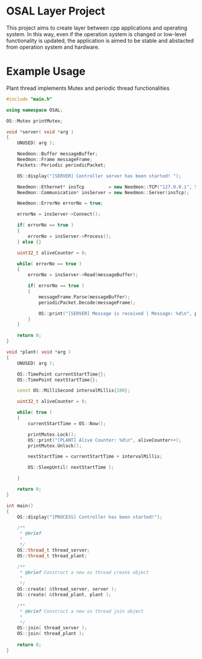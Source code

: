 # OSAL Layer Project
This project aims to create layer between cpp applications and operating system. In this way, even if the operation system is changed or low-level functionality is updated, the application is aimed to be stable and abstacted from operation system and hardware.

# Example Usage
Plant thread implements Mutex and periodic thread functionalities

```cpp
#include "main.h"

using namespace OSAL;

OS::Mutex printMutex;

void *server( void *arg )
{
    UNUSED( arg );

    Needmon::Buffer messageBuffer;
    Needmon::Frame messageFrame;
    Packets::Periodic periodicPacket;

    OS::display("[SERVER] Controller server has been started! ");

    Needmon::Ethernet* insTcp         = new Needmon::TCP("127.0.0.1", 5001);
    Needmon::Communication* insServer = new Needmon::Server(insTcp);

    Needmon::ErrorNo errorNo = true;

    errorNo = insServer->Connect();

    if( errorNo == true )
    {
        errorNo = insServer->Process();
    } else {}

    uint32_t aliveCounter = 0;

    while( errorNo == true )
    {
        errorNo = insServer->Read(messageBuffer);

        if( errorNo == true )
        {
            messageFrame.Parse(messageBuffer);
            periodicPacket.Decode(messageFrame);

            OS::print("[SERVER] Message is received | Message: %d\n", periodicPacket.Data.data1 );
        }
    }

    return 0;
}

void *plant( void *arg )
{
    UNUSED( arg );

    OS::TimePoint currentStartTime{};
    OS::TimePoint nextStartTime{};

    const OS::MilliSecond intervalMillis{100};

    uint32_t aliveCounter = 0;

    while( true )
    {
        currentStartTime = OS::Now();

        printMutex.Lock();
        OS::print("[PLANT] Alive Counter: %d\n", aliveCounter++);
        printMutex.Unlock();

        nextStartTime = currentStartTime + intervalMillis;

        OS::SleepUntil( nextStartTime );

    }

    return 0;
}

int main()
{
    OS::display("[PROCESS] Controller has been started!");

    /**
     * @brief 
     * 
     */
    OS::thread_t thread_server;
    OS::thread_t thread_plant;

    /**
     * @brief Construct a new os thread create object
     * 
     */
    OS::create( &thread_server, server );
    OS::create( &thread_plant, plant );

    /**
     * @brief Construct a new os thread join object
     * 
     */
    OS::join( thread_server );
    OS::join( thread_plant );
  
    return 0;
}
```
